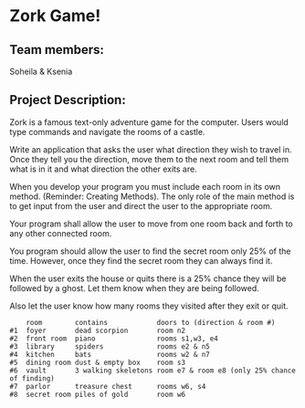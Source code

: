 # Zork Game!

## Team members: 
Soheila & Ksenia

## Project Description:
Zork is a famous text-only adventure game for the computer. Users would type commands and navigate the rooms of a castle.

Write an application that asks the user what direction they wish to travel in. Once they tell you the direction, move them to the next room and tell them what is in it and what direction the other exits are.

When you develop your program you must include each room in its own method. (Reminder: Creating Methods).  The only role of the main method is to get input from the user and direct the user to the appropriate room.

Your program shall allow the user to move from one room back and forth to any other connected room.

You program should allow the user to find the secret room only 25% of the time. However, once they find the secret room they can always find it.

When the user exits the house or quits there is a 25% chance they will be followed by a ghost. Let them know when they are being followed.

Also let the user know how many rooms they visited after they exit or quit.
```
	room		contains			doors to (direction & room #)
#1	foyer		dead scorpion		room n2
#2	front room	piano				rooms s1,w3, e4
#3	library		spiders				rooms e2 & n5
#4	kitchen		bats				rooms w2 & n7
#5	dining room	dust & empty box	room s3
#6	vault		3 walking skeletons	room e7 & room e8 (only 25% chance of finding)
#7	parlor		treasure chest		rooms w6, s4
#8	secret room	piles of gold		room w6
```